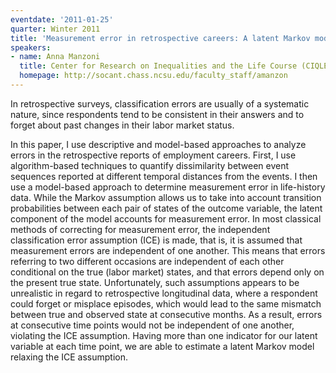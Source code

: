 ```yaml
---
eventdate: '2011-01-25'
quarter: Winter 2011
title: 'Measurement error in retrospective careers: A latent Markov model'
speakers:
- name: Anna Manzoni
  title: Center for Research on Inequalities and the Life Course (CIQLE), Yale University
  homepage: http://socant.chass.ncsu.edu/faculty_staff/amanzon
---
```

In retrospective surveys, classification errors are usually of a systematic nature, since respondents tend to be consistent in their answers and to forget about past changes in their labor market status.

In this paper, I use descriptive and model-based approaches to analyze errors in the retrospective reports of employment careers. First, I use algorithm-based techniques to quantify dissimilarity between event sequences reported at different temporal distances from the events. I then use a model-based approach to determine measurement error in life-history data. While the Markov assumption allows us to take into account transition probabilities between each pair of states of the outcome variable, the latent component of the model accounts for measurement error. In most classical methods of correcting for measurement error, the independent classification error assumption (ICE) is made, that is, it is assumed that measurement errors are independent of one another. This means that errors referring to two different occasions are independent of each other conditional on the true (labor market) states, and that errors depend only on the present true state. Unfortunately, such assumptions appears to be unrealistic in regard to retrospective longitudinal data, where a respondent could forget or misplace episodes, which would lead to the same mismatch between true and observed state at consecutive months. As a result, errors at consecutive time points would not be independent of one another, violating the ICE assumption. Having more than one indicator for our latent variable at each time point, we are able to estimate a latent Markov model relaxing the ICE assumption.